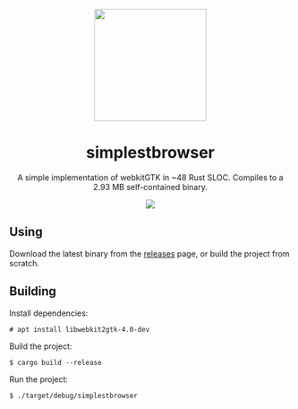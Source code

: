 <p align="center"><img src="https://github.com/skylinecc/simplestbrowser/blob/master/data/logo.png?raw=true" width="200" height="200"></p>
<h1 align="center">simplestbrowser</h1>
<p align="center">A simple implementation of webkitGTK in ~48 Rust SLOC. Compiles to a 2.93 MB self-contained binary.</p>
<p align="center"><img src="https://github.com/skylinecc/simplestbrowser/blob/master/data/simplestbrowser.png?raw=true"></p>

## Using
Download the latest binary from the [releases](https://github.com/skylinecc/simplestbrowser/releases) page, or build the project from scratch.

## Building
Install dependencies:
```
# apt install libwebkit2gtk-4.0-dev
```
Build the project:
```
$ cargo build --release
```
Run the project:
```
$ ./target/debug/simplestbrowser
```
